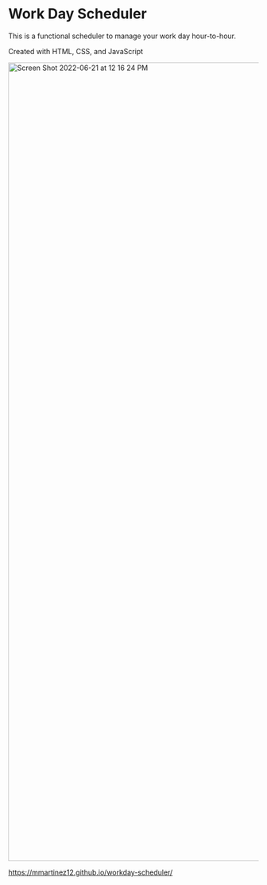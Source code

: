 # Work Day Scheduler

This is a functional scheduler to manage your work day hour-to-hour.

Created with HTML, CSS, and JavaScript

<img width="1604" alt="Screen Shot 2022-06-21 at 12 16 24 PM" src="https://user-images.githubusercontent.com/104605971/174849250-4e012742-7f32-45cf-ade4-6b428b9aeaee.png">

https://mmartinez12.github.io/workday-scheduler/
